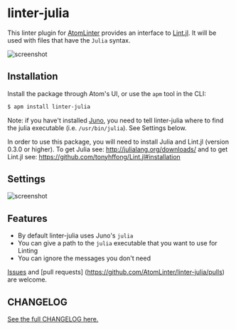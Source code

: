 # linter-julia

This linter plugin for [AtomLinter](https://atomlinter.github.io/)
provides an interface to [Lint.jl](https://github.com/tonyhffong/Lint.jl).
It will be used with files that have the `Julia` syntax.

![screenshot](https://raw.githubusercontent.com/AtomLinter/linter-julia/master/Screenshot.gif)

## Installation

Install the package through Atom's UI, or use the `apm` tool in the CLI:

```bash
$ apm install linter-julia
```

Note: if you have't installed [Juno](http://junolab.org/),
you need to tell linter-julia where to find the julia executable
(i.e. `/usr/bin/julia`). See Settings below.

In order to use this package, you will need to install Julia and Lint.jl
(version 0.3.0 or higher).
To get Julia see: http://julialang.org/downloads/ and to get Lint.jl
see: https://github.com/tonyhffong/Lint.jl#installation

## Settings

![screenshot](https://raw.githubusercontent.com/AtomLinter/linter-julia/master/settings.png)

## Features

* By default linter-julia uses Juno's `julia`
* You can give a path to the `julia` executable that you want to use for Linting
* You can ignore the messages you don't need

[Issues](https://github.com/AtomLinter/linter-julia/issues) and [pull requests]
(https://github.com/AtomLinter/linter-julia/pulls) are welcome.

## CHANGELOG

[See the full CHANGELOG here.](https://github.com/AtomLinter/linter-julia/blob/master/CHANGELOG.md)
